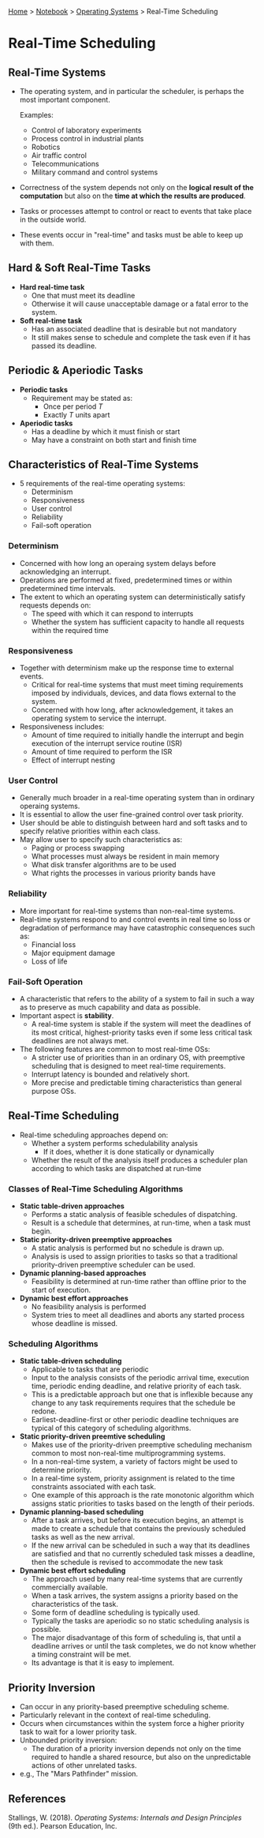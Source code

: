 <a href="../../">Home</a> > <a href="../notebook">Notebook</a> > <a href="./">Operating Systems</a> > Real-Time Scheduling

# Real-Time Scheduling



## Real-Time Systems

* The operating system, and in particular the scheduler, is perhaps the most important component.

  Examples:

  * Control of laboratory experiments
  * Process control in industrial plants
  * Robotics
  * Air traffic control
  * Telecommunications
  * Military command and control systems

* Correctness of the system depends not only on the **logical result of the computation** but also on the **time at which the results are produced**.

* Tasks or processes attempt to control or react to events that take place in the outside world.

* These events occur in "real-time" and tasks must be able to keep up with them.



## Hard & Soft Real-Time Tasks

* **Hard real-time task**
  * One that must meet its deadline
  * Otherwise it will cause unacceptable damage or a fatal error to the system.
* **Soft real-time task**
  * Has an associated deadline that is desirable but not mandatory
  * It still makes sense to schedule and complete the task even if it has passed its deadline.



## Periodic & Aperiodic Tasks

* **Periodic tasks**
  * Requirement may be stated as:
    * Once per period $T$
    * Exactly $T$ units apart
* **Aperiodic tasks**
  * Has a deadline by which it must finish or start
  * May have a constraint on both start and finish time



## Characteristics of Real-Time Systems

* 5 requirements of the real-time operating systems:
  * Determinism
  * Responsiveness
  * User control
  * Reliability
  * Fail-soft operation

### Determinism

* Concerned with how long an operaing system delays before acknowledging an interrupt.
* Operations are performed at fixed, predetermined times or within predetermined time intervals.
* The extent to which an operating system can deterministically satisfy requests depends on:
  * The speed with which it can respond to interrupts
  * Whether the system has sufficient capacity to handle all requests within the required time

### Responsiveness

* Together with determinism make up the response time to external events.
  * Critical for real-time systems that must meet timing requirements imposed by individuals, devices, and data flows external to the system.
  * Concerned with how long, after acknowledgement, it takes an operating system to service the interrupt.
* Responsiveness includes:
  * Amount of time required to initially handle the interrupt and begin execution of the interrupt service routine (ISR)
  * Amount of time required to perform the ISR
  * Effect of interrupt nesting

### User Control

* Generally much broader in a real-time operating system than in ordinary operaing systems.
* It is essential to allow the user fine-grained control over task priority.
* User should be able to distinguish between hard and soft tasks and to specify relative priorities within each class.
* May allow user to specify such characteristics as:
  * Paging or process swapping
  * What processes must always be resident in main memory
  * What disk transfer algorithms are to be used
  * What rights the processes in various priority bands have

### Reliability

* More important for real-time systems than non-real-time systems.
* Real-time systems respond to and control events in real time so loss or degradation of performance may have catastrophic consequences such as:
  * Financial loss
  * Major equipment damage
  * Loss of life

### Fail-Soft Operation

* A characteristic that refers to the ability of a system to fail in such a way as to preserve as much capability and data as possible.
* Important aspect is **stability**.
  * A real-time system is stable if the system will meet the deadlines of its most critical, highest-priority tasks even if some less critical task deadlines are not always met.
* The following features are common to most real-time OSs:
  * A stricter use of priorities than in an ordinary OS, with preemptive scheduling that is designed to meet real-time requirements.
  * Interrupt latency is bounded and relatively short.
  * More precise and predictable timing characteristics than general purpose OSs.



## Real-Time Scheduling

* Real-time scheduling approaches depend on:
  * Whether a system performs schedulability analysis
    * If it does, whether it is done statically or dynamically
  * Whether the result of the analysis itself produces a scheduler plan according to which tasks are dispatched at run-time

### Classes of Real-Time Scheduling Algorithms

* **Static table-driven approaches**
  * Performs a static analysis of feasible schedules of dispatching.
  * Result is a schedule that determines, at run-time, when a task must begin.
* **Static priority-driven preemptive approaches**
  * A static analysis is performed but no schedule is drawn up.
  * Analysis is used to assign priorities to tasks so that a traditional priority-driven preemptive scheduler can be used.
* **Dynamic planning-based approaches**
  * Feasibility is determined at run-time rather than offline prior to the start of execution.
* **Dynamic best effort approaches**
  * No feasibility analysis is performed
  * System tries to meet all deadlines and aborts any started process whose deadline is missed.

### Scheduling Algorithms

* **Static table-driven scheduling**
  * Applicable to tasks that are periodic
  * Input to the analysis consists of the periodic arrival time, execution time, periodic ending deadline, and relative priority of each task.
  * This is a predictable approach but one that is inflexible because any change to any task requirements requires that the schedule be redone.
  * Earliest-deadline-first or other periodic deadline techniques are typical of this category of scheduling algorithms.
* **Static priority-driven preemtive scheduling**
  * Makes use of the priority-driven preemptive scheduling mechanism common to most non-real-time multiprogramming systems.
  * In a non-real-time system, a variety of factors might be used to determine priority.
  * In a real-time system, priority assignment is related to the time constraints associated with each task.
  * One example of this approach is the rate monotonic algorithm which assigns static priorities to tasks based on the length of their periods.
* **Dynamic planning-based scheduling**
  * After a task arrives, but before its execution begins, an attempt is made to create a schedule that contains the previously scheduled tasks as well as the new arrival.
  * If the new arrival can be scheduled in such a way that its deadlines are satisfied and that no currently scheduled task misses a deadline, then the schedule is revised to accommodate the new task
* **Dynamic best effort scheduling**
  * The approach used by many real-time systems that are currently commercially available.
  * When a task arrives, the system assigns a priority based on the characteristics of the task.
  * Some form of deadline scheduling is typically used.
  * Typically the tasks are aperiodic so no static scheduling analysis is possible.
  * The major disadvantage of this form of scheduling is, that until a deadline arrives or until the task completes, we do not know whether a timing constraint will be met.
  * Its advantage is that it is easy to implement.



## Priority Inversion

* Can occur in any priority-based preemptive scheduling scheme.
* Particularly relevant in the context of real-time scheduling.
* Occurs when circumstances within the system force a higher priority task to wait for a lower priority task.
* Unbounded priority inversion:
  * The duration of a priority inversion depends not only on the time required to handle a shared resource, but also on the unpredictable actions of other unrelated tasks.
* e.g., The "Mars Pathfinder" mission.






## References

Stallings, W. (2018). *Operating Systems: Internals and Design Principles* (9th ed.). Pearson Education, Inc.
